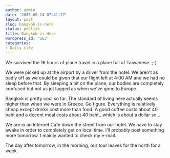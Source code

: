 ```yaml
---
author: admin
date: '2005-09-24 07:41:27'
layout: post
slug: bangkok-is-here
status: publish
title: Bangkok is Here
wordpress_id: '563'
categories:
- Daily Life
---
```

<p>We survived the 16 hours of plane travel in a plane full of Taiwanese. ;-)</p><p>We were picked up at the airport by a driver from the hotel. We aren't as badly off as we could be given that our flight left at 4:00 AM and we had no sleep before that. By sleeping a bit on the plane, our bodies are completely confused but not as jet lagged as when we've gone to Europe.</p><p>Bangkok is pretty cool so far. The standard of living here actually seems higher than when we were in Greece. Go figure. Everything is relatively cheap except drinks cost more than food. A good coffee costs about 40 baht and a decent meal costs about 40 baht...which is about a dollar so...</p><p>We are in an Internet Cafe down the street from our hotel. We have to stay awake in order to completely get on local time. I'll probably post something more tomorrow. I mainly wanted to check my e-mail.</p><p>The day after tomorrow, in the morning, our tour leaves for the north for a week.</p>
